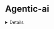 # Agentic-ai


<details>
## Project Structure


```
Agentic-ai
├── README.md
└── basic_workflows
    └── basic_workflows.ipynb

```

</details>